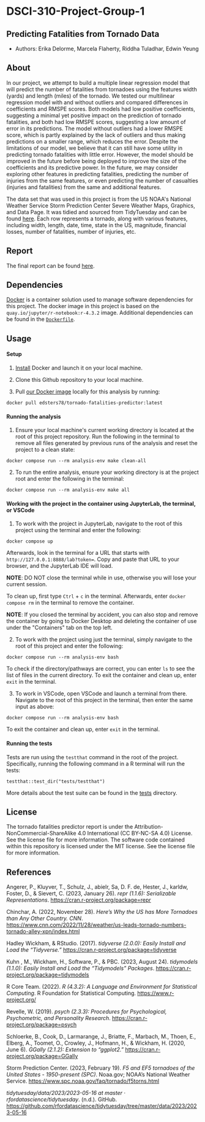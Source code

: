 # DSCI-310-Project-Group-1

## Predicting Fatalities from Tornado Data 

- Authors: Erika Delorme, Marcela Flaherty, Riddha Tuladhar, Edwin Yeung

## About 

In our project, we attempt to build a multiple linear regression model that will predict the number of fatalities from tornadoes using the features width (yards) and length (miles) of the tornado. We tested our multilinear regression model with and without outliers and compared differences in coefficients and RMSPE scores. Both models had low positive coefficients, suggesting a minimal yet positive impact on the prediction of tornado fatalities, and both had low RMSPE scores, suggesting a low amount of error in its predictions. The model without outliers had a lower RMSPE score, which is partly explained by the lack of outliers and thus making predictions on a smaller range, which reduces the error. Despite the limitations of our model, we believe that it can still have some utility in predicting tornado fatalities with little error. However, the model should be improved in the future before being deployed to improve the size of the coefficients and its predictive power. In the future, we may consider exploring other features in predicting fatalities, predicting the number of injuries from the same features, or even predicting the number of casualties (injuries and fatalities) from the same and additional features. 

The data set that was used in this project is from the US NOAA's National Weather Service Storm Prediction Center Severe Weather Maps, Graphics, and Data Page. It was tidied and sourced from TidyTuesday and can be found [here](https://github.com/rfordatascience/tidytuesday/tree/master/data/2023/2023-05-16). Each row represents a tornado, along with various features, including width, length, date, time, state in the US, magnitude, financial losses, number of fatalities, number of injuries, etc. 

## Report 

The final report can be found [here](https://github.com/DSCI-310-2024/DSCI-310-Group-1-Predict-Fatalities-From-Tornado-Data/blob/main/src/tornado_fatalities_predictor.ipynb). 

## Dependencies
[Docker](https://www.docker.com/) is a container solution used to manage software dependencies for this project. The docker image in this project is based on the `quay.io/jupyter/r-notebook:r-4.3.2` image. Additional dependencies can be found in the [`Dockerfile`](Dockerfile).

## Usage

#### Setup
1. [Install](https://www.docker.com/get-started/) Docker and launch it on your local machine.

2. Clone this Github repository to your local machine.

3. Pull [our Docker image](https://hub.docker.com/layers/edsters78/tornado-fatalities-predictor/latest/images/sha256-9748ec3fb796a40c58755ad25c820658589713aa3597fa2d5d07857346fb16f5?context=repo) locally for this analysis by running: 

``` 
docker pull edsters78/tornado-fatalities-predictor:latest
```

#### Running the analysis
1. Ensure your local machine's current working directory is located at the root of this project repository. Run the following in the terminal to remove all files generated by previous runs of the analysis and reset the project to a clean state:

```
docker compose run --rm analysis-env make clean-all
```

2. To run the entire analysis, ensure your working directory is at the project root and enter the following in the terminal:

```
docker compose run --rm analysis-env make all
```

#### Working with the project in the container using JupyterLab, the terminal, or VSCode
1. To work with the project in JupyterLab, navigate to the root of this project using the terminal and enter the following:

```
docker compose up
```
Afterwards, look in the terminal for a URL that starts with `http://127.0.0.1:8888/lab?token=`. Copy and paste that URL to your browser, and the JupyterLab IDE will load.

**NOTE**: DO NOT close the terminal while in use, otherwise you will lose your current session.

To clean up, first type `Ctrl` + `c` in the terminal. Afterwards, enter `docker compose rm` in the terminal to remove the container.

**NOTE**: If you closed the terminal by accident, you can also stop and remove the container by going to Docker Desktop and deleting the container of use under the "Containers" tab on the top left.

2. To work with the project using just the terminal, simply navigate to the root of this project and enter the following:

```
docker compose run --rm analysis-env bash
```
To check if the directory/pathways are correct, you can enter `ls` to see the list of files in the current directory. To exit the container and clean up, enter `exit` in the terminal.

3. To work in VSCode, open VSCode and launch a terminal from there. Navigate to the root of this project in the terminal, then enter the same input as above:

```
docker compose run --rm analysis-env bash
```
To exit the container and clean up, enter `exit` in the terminal.

#### Running the tests 

Tests are run using the `testthat` command in the root of the project. Specifically, running the following command in a R terminal will run the tests: 

``` 
testthat::test_dir("tests/testthat")

``` 
More details about the test suite can be found in the [tests](https://github.com/DSCI-310-2024/DSCI-310-Group-1-Predict-Fatalities-From-Tornado-Data/tree/main/tests/testthat) directory. 

## License 

The tornado fatalities predictor report is under the Attribution-NonCommercial-ShareAlike 4.0 International (CC BY-NC-SA 4.0) License. See the license file for more information. The software code contained within this repository is licensed under the MIT license. See the license file for more information. 

## References 

Angerer, P., Kluyver, T., Schulz, J., abielr, Sa, D. F. de, Hester, J., karldw, Foster, D., & Sievert, C. (2023, January 26). *repr (1.1.6): Serializable Representations*. https://cran.r-project.org/package=repr

Chinchar, A. (2022, November 28). *Here’s Why the US has More Tornadoes than Any Other Country. CNN*. https://www.cnn.com/2022/11/28/weather/us-leads-tornado-numbers-tornado-alley-xpn/index.html

Hadley Wickham, & RStudio. (2017). *tidyverse (2.0.0): Easily Install and Load the “Tidyverse.”* https://cran.r-project.org/package=tidyverse

Kuhn , M., Wickham, H., Software, P., & PBC. (2023, August 24). *tidymodels (1.1.0): Easily Install and Load the “Tidymodels” Packages*. https://cran.r-project.org/package=tidymodels

R Core Team. (2022). *R (4.3.2): A Language and Environment for Statistical Computing*. R Foundation for Statistical Computing. https://www.r-project.org/

Revelle, W. (2019). *psych (2.3.3): Procedures for Psychological, Psychometric, and Personality Research*. https://cran.r-project.org/package=psych

Schloerke, B., Cook, D., Larmarange, J., Briatte, F., Marbach, M., Thoen, E., Elberg, A., Toomet, O., Crowley, J., Hofmann, H., & Wickham, H. (2020, June 6). *GGally (2.1.2): Extension to “ggplot2.”* https://cran.r-project.org/package=GGally

Storm Prediction Center. (2023, February 19). *F5 and EF5 tornadoes of the United States - 1950-present (SPC)*. Noaa.gov; NOAA’s National Weather Service. https://www.spc.noaa.gov/faq/tornado/f5torns.html 

*tidytuesday/data/2023/2023-05-16 at master · rfordatascience/tidytuesday*. (n.d.). GitHub. https://github.com/rfordatascience/tidytuesday/tree/master/data/2023/2023-05-16
